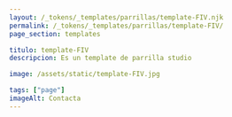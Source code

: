 ```yaml
---
layout: /_tokens/_templates/parrillas/template-FIV.njk
permalink: /_tokens/_templates/parrillas/template-FIV/
page_section: templates

titulo: template-FIV
descripcion: Es un template de parrilla studio

image: /assets/static/template-FIV.jpg

tags: ["page"]
imageAlt: Contacta
---
```


